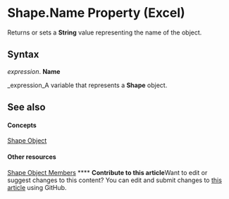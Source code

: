 
# Shape.Name Property (Excel)

Returns or sets a  **String** value representing the name of the object.


## Syntax

 _expression_. **Name**

 _expression_A variable that represents a  **Shape** object.


## See also


#### Concepts


 [Shape Object](8f01fcd1-b7d9-5216-2de5-40fb6648a403.md)
#### Other resources


 [Shape Object Members](0fed7136-4228-6c32-507d-3bd36aa56d9a.md)
****   **Contribute to this article**Want to edit or suggest changes to this content? You can edit and submit changes to  [this article](https://github.com/jhershey00/VBA_Excel_Test/OpenXMLCon/articles/41f7f1df-3bf5-3102-8b18-90777f777ae5.md) using GitHub.

